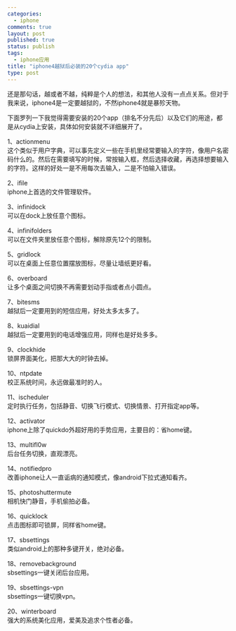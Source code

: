 ```yaml
--- 
categories: 
  - iphone
comments: true
layout: post
published: true
status: publish
tags: 
  - iphone应用
title: "iphone4越狱后必装的20个cydia app"
type: post
---
```

还是那句话，越或者不越，纯粹是个人的想法，和其他人没有一点点关系。但对于我来说，iphone4是一定要越狱的，不然iphone4就是暴殄天物。  

下面罗列一下我觉得需要安装的20个app（排名不分先后）以及它们的用途，都是从cydia上安装，具体如何安装就不详细展开了。  

1、actionmenu    <br>这个类似于用户字典，可以事先定义一些在手机里经常要输入的字符，像用户名密码什么的。然后在需要填写的时候，常按输入框，然后选择收藏，再选择想要输入的字符。这样的好处一是不用每次去输入，二是不怕输入错误。  

2、ifile    <br>iphone上首选的文件管理软件。  

3、infinidock    <br>可以在dock上放任意个图标。  

4、infinifolders    <br>可以在文件夹里放任意个图标，解除原先12个的限制。  

5、gridlock    <br>可以在桌面上任意位置摆放图标，尽量让墙纸更好看。  

6、overboard    <br>让多个桌面之间切换不再需要划动手指或者点小圆点。  

7、bitesms    <br>越狱后一定要用到的短信应用，好处太多太多了。  

8、kuaidial    <br>越狱后一定要用到的电话增强应用，同样也是好处多多。  

9、clockhide    <br>锁屏界面美化，把那大大的时钟去掉。  

10、ntpdate    <br>校正系统时间，永远做最准时的人。  

11、ischeduler    <br>定时执行任务，包括静音、切换飞行模式、切换情景、打开指定app等。  

12、activator    <br>iphone上除了quickdo外超好用的手势应用，主要目的：省home键。  

13、multifl0w    <br>后台任务切换，直观漂亮。  

14、notifiedpro    <br>改善iphone让人一直诟病的通知模式，像android下拉式通知看齐。  

15、photoshuttermute    <br>相机快门静音，手机偷拍必备。  

16、quicklock    <br>点击图标即可锁屏，同样省home键。  

17、sbsettings    <br>类似android上的那种多键开关，绝对必备。  

18、removebackground    <br>sbsettings一键关闭后台应用。  

19、sbsettings-vpn    <br>sbsettings一键切换vpn。  

20、winterboard    <br>强大的系统美化应用，爱美及追求个性者必备。
